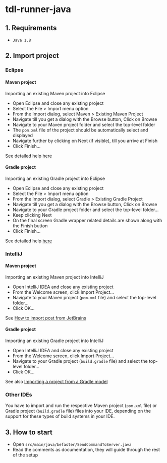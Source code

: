 # tdl-runner-java


## 1. Requirements

- `Java 1.8`

## 2. Import project

### Eclipse

#### Maven project

Importing an existing Maven project into Eclipse
- Open Eclipse and close any existing project
- Select the File > Import menu option
- From the Import dialog, select Maven > Existing Maven Project
- Navigate till you get a dialog with the Browse button, Click on Browse
- Navigate to your Maven project folder and select the top-level folder
- The `pom.xml` file of the project should be automatically select and displayed
- Navigate further by clicking on Next (if visible), till you arrive at Finish
- Click Finish...

See detailed help [here](http://www.vogella.com/tutorials/EclipseMaven/article.html)

#### Gradle project

Importing an existing Gradle project into Eclipse
- Open Eclipse and close any existing project
- Select the File > Import menu option
- From the Import dialog, select Gradle > Existing Gradle Project
- Navigate till you get a dialog with the Browse button, Click on Browse 
- Navigate to your Gradle project folder and select the top-level folder...
- Keep clicking Next
- On the final screen Gradle wrapper related details are shown along with the Finish button 
- Click Finish...

See detailed help [here](http://www.vogella.com/tutorials/EclipseGradle/article.html)

### IntelliJ

#### Maven project

Importing an existing Maven project into IntelliJ
- Open IntelliJ IDEA and close any existing project
- From the Welcome screen, click Import Project...
- Navigate to your Maven project (`pom.xml` file) and select the top-level folder...
- Click OK...

See [How to import post from JetBrains](https://blog.jetbrains.com/idea/2008/03/opening-maven-projects-is-easy-as-pie/)

#### Gradle project

Importing an existing Gradle project into IntelliJ
- Open IntelliJ IDEA and close any existing project
- From the Welcome screen, click Import Project...
- Navigate to your Gradle project (`build.gradle` file) and select the top-level folder...
- Click OK...

See also [Importing a project from a Gradle model](https://www.jetbrains.com/help/idea/gradle.html#gradle_import)

### Other IDEs

You have to import and run the respective Maven project (`pom.xml` file) or Gradle project (`build.gradle` file) files into your IDE, depending on the support for these types of build systems in your IDE. 

## 3. How to start

- Open `src/main/java/befaster/SendCommandToServer.java`
- Read the comments as documentation, they will guide through the rest of the setup
